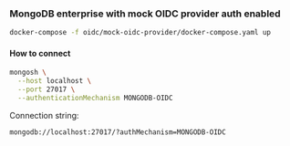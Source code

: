 ### MongoDB enterprise with mock OIDC provider auth enabled

```sh
docker-compose -f oidc/mock-oidc-provider/docker-compose.yaml up
```

#### How to connect

```sh
mongosh \
  --host localhost \
  --port 27017 \
  --authenticationMechanism MONGODB-OIDC
```

Connection string:

```
mongodb://localhost:27017/?authMechanism=MONGODB-OIDC
```
